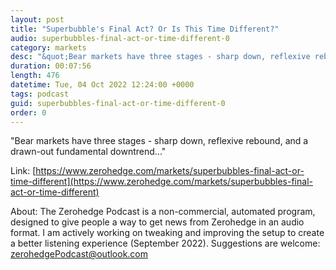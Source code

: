 ```yaml
---
layout: post
title: "Superbubble's Final Act? Or Is This Time Different?"
audio: superbubbles-final-act-or-time-different-0
category: markets
desc: "&quot;Bear markets have three stages - sharp down, reflexive rebound, and a drawn-out fundamental downtrend...&quot;"
duration: 00:07:56
length: 476
datetime: Tue, 04 Oct 2022 12:24:00 +0000
tags: podcast
guid: superbubbles-final-act-or-time-different-0
order: 0
---
```

&quot;Bear markets have three stages - sharp down, reflexive rebound, and a drawn-out fundamental downtrend...&quot;

Link: [https://www.zerohedge.com/markets/superbubbles-final-act-or-time-different](https://www.zerohedge.com/markets/superbubbles-final-act-or-time-different)

About: The Zerohedge Podcast is a non-commercial, automated program, designed to give people a way to get news from Zerohedge in an audio format.  I am actively working on tweaking and improving the setup to create a better listening experience (September 2022).  Suggestions are welcome: [zerohedgePodcast@outlook.com](mailto:zerohedgePodcast@outlook.com)